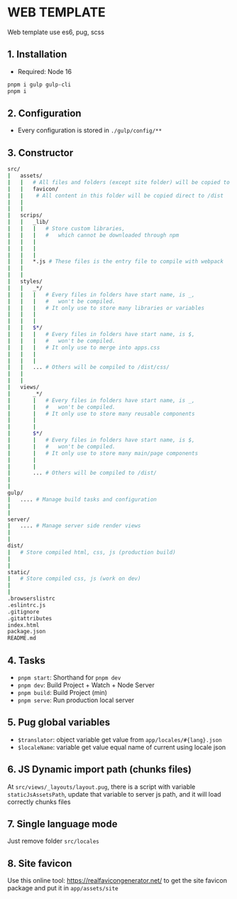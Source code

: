 # WEB TEMPLATE

Web template use es6, pug, scss

## 1. Installation
- Required: Node 16

```bash
pnpm i gulp gulp-cli
pnpm i
```

## 2. Configuration

-   Every configuration is stored in `./gulp/config/**`

## 3. Constructor

```bash
src/
|   assets/
|   |   # All files and folders (except site folder) will be copied to /dist
|   |   favicon/
|   |    # All content in this folder will be copied direct to /dist
|   |
|   |
|   scrips/
|   |   _lib/
|   |   |   # Store custom libraries,
|   |   |   #   which cannot be downloaded through npm
|   |   |
|   |   |
|   |   |
|   |   *.js # These files is the entry file to compile with webpack
|   |
|   |
|   styles/
|   |   _*/
|   |   |   # Every files in folders have start name, is _,
|   |   |   #   won't be compiled.
|   |   |   # It only use to store many libraries or variables
|   |   |
|   |   |
|   |   $*/
|   |   |   # Every files in folders have start name, is $,
|   |   |   #   won't be compiled.
|   |   |   # It only use to merge into apps.css
|   |   |
|   |   |
|   |   ... # Others will be compiled to /dist/css/
|   |
|   |
|   views/
|       _*/
|       |   # Every files in folders have start name, is _,
|       |   #   won't be compiled.
|       |   # It only use to store many reusable components
|       |
|       |
|       $*/
|       |   # Every files in folders have start name, is $,
|       |   #   won't be compiled.
|       |   # It only use to store many main/page components
|       |
|       |
|       ... # Others will be compiled to /dist/
|
|
gulp/
|   .... # Manage build tasks and configuration
|
|
server/
|   .... # Manage server side render views
|
|
dist/
|   # Store compiled html, css, js (production build)
|
|
static/
|   # Store compiled css, js (work on dev)
|
|
.browserslistrc
.eslintrc.js
.gitignore
.gitattributes
index.html
package.json
README.md
```

## 4. Tasks

-   `pnpm start`: Shorthand for `pnpm dev`
-   `pnpm dev`: Build Project + Watch + Node Server
-   `pnpm build`: Build Project (min)
-   `pnpm serve`: Run production local server

## 5. Pug global variables

-   `$translator`: object variable get value from `app/locales/#{lang}.json`
-   `$localeName`: variable get value equal name of current using locale json

## 6. JS Dynamic import path (chunks files)

At `src/views/_layouts/layout.pug`, there is a script with variable `staticJsAssetsPath`, update that variable to server js path, and it will load correctly chunks files

## 7. Single language mode

Just remove folder `src/locales`

## 8. Site favicon

Use this online tool: https://realfavicongenerator.net/ to get the site favicon package and put it in `app/assets/site`

